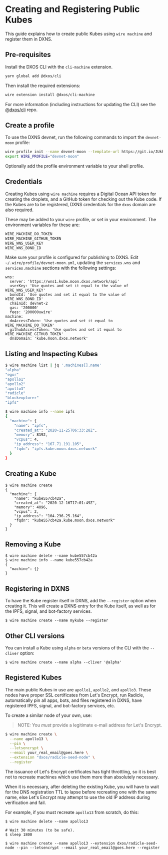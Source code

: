 # Creating and Registering Public Kubes

This guide explains how to create public Kubes using `wire machine` and register them in DXNS.

## Pre-requisites

Install the DXOS CLI with the `cli-machine` extension.

```bash
yarn global add @dxos/cli
```

Then install the required extensions:

```bash
wire extension install @dxos/cli-machine
```

For more information (including instructions for updating the CLI) see the 
[@dxos/cli](https://github.com/dxos/cli/blob/main/packages/cli/README.md) repo.

## Create a profile

To use the DXNS devnet, run the following commands to import the `devnet-moon` profile:

```bash
wire profile init --name devnet-moon --template-url https://git.io/JUkhm
export WIRE_PROFILE="devnet-moon"
```

Optionally add the profile environment variable to your shell profile.

## Credentials

Creating Kubes using `wire machine` requires a Digital Ocean API token for creating the droplets, and a GitHub token for checking out the Kube
code. If the Kubes are to be registered, DXNS credentials for the `dxos` domain are also required.

These may be added to your `wire` profile, or set in your environment.  The environment variables for these are:

```bash
WIRE_MACHINE_DO_TOKEN
WIRE_MACHINE_GITHUB_TOKEN
WIRE_WNS_USER_KEY
WIRE_WNS_BOND_ID
```

Make sure your profile is configured for publishing to DXNS. 
Edit `~/.wire/profile/devnet-moon.yml`, updating the `services.wns` and `services.machine` sections with the following settings:

```
wns:
  server: 'https://wns1.kube.moon.dxos.network/api'
  userKey: 'Use quotes and set it equal to the value of WIRE_WNS_USER_KEY'
  bondId: 'Use quotes and set it equal to the value of WIRE_WNS_BOND_ID'
  chainId: devnet-2
  gas: '200000'
  fees: '200000uwire'
machine:
  doAccessToken: 'Use quotes and set it equal to WIRE_MACHINE_DO_TOKEN'
  githubAccessToken: 'Use quotes and set it equal to WIRE_MACHINE_GITHUB_TOKEN'
  dnsDomain: 'kube.moon.dxos.network'
```

## Listing and Inspecting Kubes

```bash
$ wire machine list | jq '.machines[].name'
"alpha"
"egor"
"apollo1"
"apollo2"
"apollo3"
"radicle"
"blockexplorer"
"ipfs"

$ wire machine info --name ipfs
{
  "machine": {
    "name": "ipfs",
    "created_at": "2020-11-25T06:33:28Z",
    "memory": 8192,
    "vcpus": 4,
    "ip_address": "167.71.191.105",
    "fqdn": "ipfs.kube.moon.dxos.network"
  }
}
```

## Creating a Kube
```
$ wire machine create
{
  "machine": {
    "name": "kube557cb42a",
    "created_at": "2020-12-16T17:01:49Z",
    "memory": 4096,
    "vcpus": 2,
    "ip_address": "104.236.25.164",
    "fqdn": "kube557cb42a.kube.moon.dxos.network"
  }
}
```

## Removing a Kube
```
$ wire machine delete --name kube557cb42a
$ wire machine info --name kube557cb42a
{
  "machine": {}
}
```

## Registering in DXNS
To have the Kube register itself in DXNS, add the `--register` option when creating it.
This will create a DXNS entry for the Kube itself, as well as for the IPFS, signal, and bot-factory services.

```
$ wire machine create --name mykube --register
```

## Other CLI versions

You can install a Kube using `alpha` or `beta` versions of the CLI with the `--cliver` option:

```
$ wire machine create --name alpha --cliver '@alpha'
```

## Registered Kubes

The main public Kubes in use are `apollo1`, `apollo2`, and `apollo3`.
These nodes have proper SSL certificates from Let's Encrypt, run Radicle, automatically pin all apps, bots, and files registered in DXNS,
have registered IPFS, signal, and bot-factory services, etc.

To create a similar node of your own, use:

> NOTE: You _must_ provide a legitimate e-mail address for Let's Encrypt.

```bash
$ wire machine create \
  --name apollo13 \
  --pin \
  --letsencrypt \
  --email your_real_email@goes.here \
  --extension "dxos/radicle-seed-node" \
  --register
```

The issuance of Let's Encrypt certificates has tight throttling, so it is best not to recreate machines which use
them more than absolutely necessary.

When it is necessary, after deleting the existing Kube, you will have to wait for the DNS registration TTL to lapse
before recreating one with the same name, else Let's Encrypt may attempt to use the old IP address during verification and fail.

For example, if you must recreate `apollo13` from scratch, do this:

```
$ wire machine delete --name apollo13

# Wait 30 minutes (to be safe).
$ sleep 1800 

$ wire machine create --name apollo13 --extension dxos/radicle-seed-node --pin --letsencrypt --email your_real_email@goes.here --register
```
